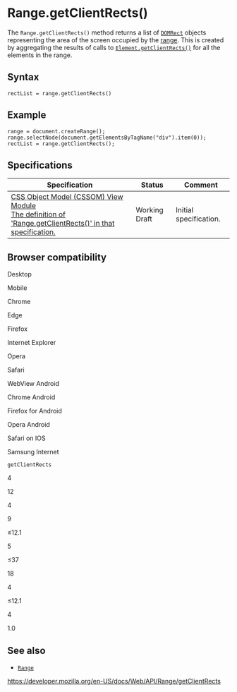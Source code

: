 # Range.getClientRects()

The `Range.getClientRects()` method returns a list of [`DOMRect`](../domrect) objects representing the area of the screen occupied by the [range](../range). This is created by aggregating the results of calls to [`Element.getClientRects()`](../element/getclientrects) for all the elements in the range.

## Syntax

    rectList = range.getClientRects()

## Example

    range = document.createRange();
    range.selectNode(document.getElementsByTagName("div").item(0));
    rectList = range.getClientRects();

## Specifications

<table><thead><tr class="header"><th>Specification</th><th>Status</th><th>Comment</th></tr></thead><tbody><tr class="odd"><td><a href="https://drafts.csswg.org/cssom-view/#dom-range-getclientrects">CSS Object Model (CSSOM) View Module<br />
<span class="small">The definition of 'Range.getClientRects()' in that specification.</span></a></td><td><span class="spec-wd">Working Draft</span></td><td>Initial specification.</td></tr></tbody></table>

## Browser compatibility

Desktop

Mobile

Chrome

Edge

Firefox

Internet Explorer

Opera

Safari

WebView Android

Chrome Android

Firefox for Android

Opera Android

Safari on IOS

Samsung Internet

`getClientRects`

4

12

4

9

≤12.1

5

≤37

18

4

≤12.1

4

1.0

## See also

- [`Range`](../range)

<a href="https://developer.mozilla.org/en-US/docs/Web/API/Range/getClientRects" class="_attribution-link">https://developer.mozilla.org/en-US/docs/Web/API/Range/getClientRects</a>
